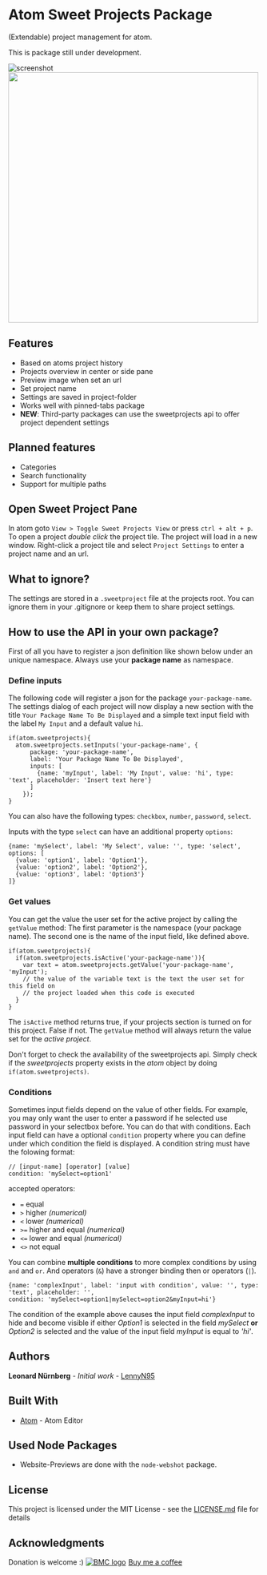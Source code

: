 # Atom Sweet Projects Package

(Extendable) project management for atom.

This is package still under development.

![screenshot](https://www.moontec.de/atomimages/sweetprojects_img01.png)
 <img src="https://www.moontec.de/atomimages/sweetprojects_img02.png" width="500"/>

## Features

* Based on atoms project history
* Projects overview in center or side pane
* Preview image when set an url
* Set project name
* Settings are saved in project-folder
* Works well with pinned-tabs package
* **NEW**: Third-party packages can use the sweetprojects api to offer project dependent settings

## Planned features

* Categories
* Search functionality
* Support for multiple paths

## Open Sweet Project Pane

In atom goto `View > Toggle Sweet Projects View` or press `ctrl + alt + p`.
To open a project *double click* the project tile. The project will load in a new window.
Right-click a project tile and select `Project Settings` to enter a project name and an url.

## What to ignore?

The settings are stored in a `.sweetproject` file at the projects root.
You can ignore them in your .gitignore or keep them to share project settings.

## How to use the API in your own package?

First of all you have to register a json definition like shown below under an unique namespace.
Always use your **package name** as namespace.

### Define inputs

The following code will register a json for the package `your-package-name`.
The settings dialog of each project will now display a new section with the title `Your Package Name To Be Displayed` and a simple text input field with the label `My Input` and a default value `hi`.

```
if(atom.sweetprojects){
  atom.sweetprojects.setInputs('your-package-name', {
      package: 'your-package-name',
      label: 'Your Package Name To Be Displayed',
      inputs: [
        {name: 'myInput', label: 'My Input', value: 'hi', type: 'text', placeholder: 'Insert text here'}
      ]
    });
}
```

You can also have the following types: `checkbox`, `number`, `password`, `select`.

Inputs with the type `select` can have an additional property `options`:
```
{name: 'mySelect', label: 'My Select', value: '', type: 'select', options: [
  {value: 'option1', label: 'Option1'},
  {value: 'option2', label: 'Option2'},
  {value: 'option3', label: 'Option3'}
]}
```

### Get values

You can get the value the user set for the active project by calling the `getValue` method:
The first parameter is the namespace (your package name). The second one is the name of the input field, like defined above.
```
if(atom.sweetprojects){
  if(atom.sweetprojects.isActive('your-package-name')){
    var text = atom.sweetprojects.getValue('your-package-name', 'myInput');
    // the value of the variable text is the text the user set for this field on
    // the project loaded when this code is executed
  }
}
```
The `isActive` method returns true, if your projects section is turned on for this project. False if not. The `getValue` method will always return the value set for the *active project*.

Don't forget to check the availability of the sweetprojects api. Simply check if the *sweetprojects* property exists in the *atom* object by doing `if(atom.sweetprojects)`.

### Conditions

Sometimes input fields depend on the value of other fields. For example, you may only want the user to enter a password if he selected use password in your selectbox before. You can do that with conditions. Each input field can have a optional `condition` property where you can define under which condition the field is displayed. A condition string must have the folowing format:

```
// [input-name] [operator] [value]
condition: 'mySelect=option1'
```
accepted operators:
* `=` equal
* `>` higher *(numerical)*
* `<` lower *(numerical)*
* `>=` higher and equal  *(numerical)*
* `<=` lower and equal  *(numerical)*
* `<>` not equal

You can combine **multiple conditions** to more complex conditions by using `and` and `or`.
And operators (`&`) have a stronger binding then or operators (`|`).  

```
{name: 'complexInput', label: 'input with condition', value: '', type: 'text', placeholder: '',
condition: 'mySelect=option1|mySelect=option2&myInput=hi'}
```

The condition of the example above causes the input field *complexInput* to hide and become visible if either *Option1* is selected in the field *mySelect* **or** *Option2* is selected and the value of the input field *myInput* is equal to *'hi'*.

## Authors

**Leonard Nürnberg** - *Initial work* - [LennyN95](https://github.com/LennyN95)

## Built With

* [Atom](https://atom.io/) - Atom Editor

## Used Node Packages

* Website-Previews are done with the `node-webshot` package.

## License

This project is licensed under the MIT License - see the [LICENSE.md](LICENSE.md) file for details

## Acknowledgments

Donation is welcome :)
<a class="bmc-button" href="https://www.buymeacoffee.com/5R7pfc9"><img src="https://www.buymeacoffee.com/assets/img/BMC-btn-logo.svg" alt="BMC logo"><span style="margin-left:5px">Buy me a coffee</span></a>

